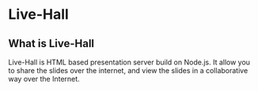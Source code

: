 Live-Hall
=========

What is Live-Hall
-----------------
Live-Hall is HTML based presentation server build on Node.js. It allow you to share the slides over the internet, and view the slides in a collaborative way over the Internet.
